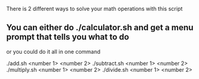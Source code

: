 There is 2 different ways to solve your math operations with this script

You can either do ./calculator.sh and get a menu prompt that tells you what to do
-
or you could do it all in one command

./add.sh <number 1> <number 2>
./subtract.sh <number 1> <number 2>
./multiply.sh <number 1> <number 2>
./divide.sh <number 1> <number 2>
